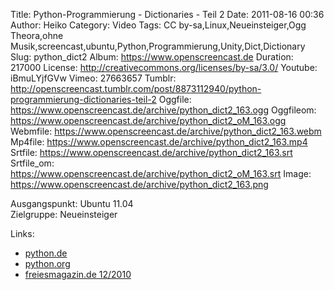 Title: Python-Programmierung - Dictionaries - Teil 2
Date: 2011-08-16 00:36
Author: Heiko
Category: Video
Tags: CC by-sa,Linux,Neueinsteiger,Ogg Theora,ohne Musik,screencast,ubuntu,Python,Programmierung,Unity,Dict,Dictionary
Slug: python_dict2
Album: https://www.openscreencast.de
Duration: 217000
License: http://creativecommons.org/licenses/by-sa/3.0/
Youtube: iBmuLYjfGVw
Vimeo: 27663657
Tumblr: http://openscreencast.tumblr.com/post/8873112940/python-programmierung-dictionaries-teil-2
Oggfile: https://www.openscreencast.de/archive/python_dict2_163.ogg
Oggfileom: https://www.openscreencast.de/archive/python_dict2_oM_163.ogg
Webmfile: https://www.openscreencast.de/archive/python_dict2_163.webm
Mp4file: https://www.openscreencast.de/archive/python_dict2_163.mp4
Srtfile: https://www.openscreencast.de/archive/python_dict2_163.srt
Srtfile_om: https://www.openscreencast.de/archive/python_dict2_oM_163.srt
Image: https://www.openscreencast.de/archive/python_dict2_163.png

Ausgangspunkt: Ubuntu 11.04  
Zielgruppe: Neueinsteiger  

Links:

  * [python.de](http://www.python.de "Link zu Python.de")
  * [python.org](http://www.python.org "Link zu Python.org")
  * [freiesmagazin.de 12/2010](http://www.freiesmagazin.de/freiesMagazin-2010-12 "Link zu freiesmagazin.de")

